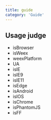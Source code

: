 ```yaml
---
title: guide
category: 'Guide'
---
```


## Usage judge

- isBrowser
- isWeex
- weexPlatform
- UA
- isIE
- isIE9
- isIE11
- isEdge
- isAndroid
- isIOS
- isChrome
- isPhantomJS
- isFF